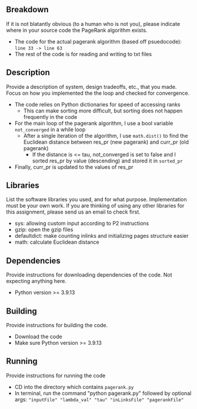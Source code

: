 ## Breakdown
 If it is not blatantly obvious (to a human who is not you), please indicate where in your source code the PageRank algorithm exists.
- The code for the actual pagerank algorithm (based off psuedocode): ```line 33 -> line 63```
- The rest of the code is for reading and writing to txt files

## Description 
Provide a description of system, design tradeoffs, etc., that you made. Focus on how you implemented the the loop and checked for convergence.
- The code relies on Python dictionaries for speed of accessing ranks
  - This can make sorting more difficult, but sorting does not happen frequently in the code
- For the main loop of the pagerank algorithm, I use a bool variable ```not_converged``` in a while loop
  - After a single iteration of the algorithm, I use ```math.dist()``` to find the Euclidean distance between res_pr (new pagerank) and curr_pr (old pagerank)
    - If the distance is <= tau, not_converged is set to false and I sorted res_pr by value (descending) and stored it in ```sorted_pr``` 
- Finally, curr_pr is updated to the values of res_pr

## Libraries 
List the software libraries you used, and for what purpose. Implementation must be your own work. If you are thinking of using any other libraries for this assignment, please send us an email to check first.
- sys: allowing custom input according to P2 instructions
- gzip: open the gzip files
- defaultdict: make counting inlinks and initializing pages structure easier
- math: calculate Euclidean distance

## Dependencies
Provide instructions for downloading dependencies of the code. Not expecting anything here.
- Python version >= 3.9.13

## Building 
Provide instructions for building the code.
- Download the code
- Make sure Python version >= 3.9.13

## Running
Provide instructions for running the code
- CD into the directory which contains ```pagerank.py```
- In terminal, run the command "python pagerank.py" followed by optional args: ```"inputFile" "lambda_val" "tau" "inLinksFile" "pagerankFile"```
